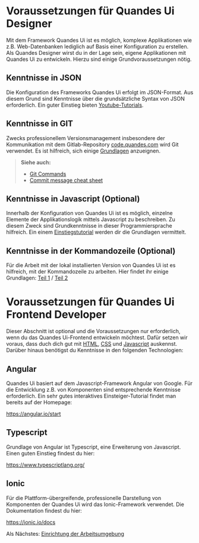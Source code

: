 # Voraussetzungen für Quandes Ui Designer

Mit dem Framework Quandes Ui ist es möglich, komplexe Applikationen wie z.B. Web-Datenbanken lediglich auf Basis einer Konfiguration zu erstellen. Als Quandes Designer wirst du in der Lage sein, eigene Applikationen mit Quandes Ui zu entwickeln. Hierzu sind einige Grundvoraussetzungen nötig.

## Kenntnisse in JSON

Die Konfiguration des Frameworks Quandes Ui erfolgt im JSON-Format. Aus diesem Grund sind Kenntnisse über die grundsätzliche Syntax von JSON erforderlich. Ein guter Einstieg bieten [Youtube-Tutorials](https://www.youtube.com/watch?v=unXWk2plEoc).

## Kenntnisse in GIT

Zwecks professionellem Versionsmanagement insbesondere der Kommunikation mit dem Gitlab-Repository [code.quandes.com](https://code.quandes.com) wird Git verwendet. Es ist hilfreich, sich einige [Grundlagen](https://www.youtube.com/watch?v=elh1y6laO8I) anzueignen.

> **Siehe auch:**
>
> - [Git Commands](https://gist.github.com/hofmannsven/6814451#git)
> - [Commit message cheat sheet](https://learn-the-web.algonquindesign.ca/topics/commit-message-cheat-sheet)

## Kenntnisse in Javascript (Optional)

Innerhalb der Konfiguration von Quandes Ui ist es möglich, einzelne Elemente der Applikationslogik mittels Javascript zu beschreiben. Zu diesem Zweck sind Grundkenntnisse in dieser Programmiersprache hilfreich. Ein einem [Einstiegstutorial](https://www.youtube.com/watch?v=5WqO5u2at-A) werden dir die Grundlagen vermittelt.

## Kenntnisse in der Kommandozeile (Optional)

Für die Arbeit mit der lokal installierten Version von Quandes Ui ist es hilfreich, mit der Kommandozeile zu arbeiten. Hier findet ihr einige Grundlagen:
[Teil 1](https://www.youtube.com/watch?v=YAuqgvEiojU) /
[Teil 2](https://www.youtube.com/watch?v=hxnpolnqRA8)


# Voraussetzungen für Quandes Ui Frontend Developer

Dieser Abschnitt ist optional und die Voraussetzungen nur erforderlich, wenn du das Quandes Ui-Frontend entwickeln möchtest. Dafür setzen wir voraus, dass duch dich  gut mit [HTML](https://developer.mozilla.org/en-US/docs/Learn/HTML), [CSS](https://developer.mozilla.org/en-US/docs/Learn/CSS) und [Javascript](https://developer.mozilla.org/en-US/docs/Learn/JavaScript) auskennst. Darüber hinaus benötigst du Kenntnisse in den folgenden Technologien:

## Angular

Quandes Ui basiert auf dem Javascript-Framework Angular von Google. Für die Entwicklung z.B. von Komponenten sind entsprechende Kenntnisse erforderlich. Ein sehr gutes interaktives Einsteiger-Tutorial findet man bereits auf der Homepage:

https://angular.io/start

## Typescript

Grundlage von Angular ist Typescript, eine Erweiterung von Javascript. Einen guten Einstieg findest du hier:

https://www.typescriptlang.org/

## Ionic

Für die Plattform-übergreifende, professionelle Darstellung von Komponenten der Quandes Ui wird das Ionic-Framework verwendet. Die Dokumentation findest du hier:

https://ionic.io/docs

Als Nächstes: [Einrichtung der Arbeitsumgebung](setup.md)
